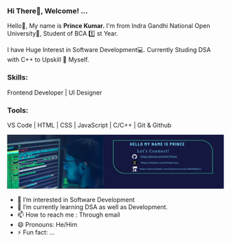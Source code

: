  <h3>Hi There👋, Welcome! ...</h3>
 <p>Hello👋, My name is <b>Prince Kumar.</b> I'm from Indra Gandhi National Open University🏪, Student of BCA   1️⃣ st Year. </p>
 <p>I have Huge Interest in Software Development💻. Currently Studing DSA with C++ to Upskill 💪 Myself. <p>
 <h3>Skills:</h3>
 <p>Frontend Developer | UI Designer</p>

 <h3>Tools: </h3>
 <p>VS Code | HTML | CSS | JavaScript | C/C++ | Git & Github</p>
 <img src="./Blue And Green Professional Technology LinkedIn Banner (1).png"></img> 
 <ul> 
    <li>👀 I’m interested in Software Development</li>
    <li>🌱 I’m currently learning DSA as well as Development.</li>
    <li>📫 How to reach me : Through email</li>
    <li>😄 Pronouns: He/Him</li>
    <li>⚡ Fun fact: ...</li>
 </ul>
 

<!---
Princeinfo053/Princeinfo053 is a ✨ special ✨ repository because its `README.md` (this file) appears on your GitHub profile.
You can click the Preview link to take a look at your changes.
--->